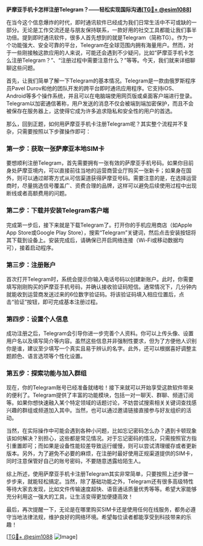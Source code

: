 **萨摩亚手机卡怎样注册Telegram？——轻松实现国际沟通[[TG💪+ @esim1088](https://t.me/s/esim1088)]**

在当今这个信息爆炸的时代，即时通讯软件已经成为我们日常生活中不可或缺的一部分。无论是工作交流还是与朋友保持联系，一款好用的社交工具都能让我们事半功倍。提到即时通讯软件，很多人首先想到的就是Telegram（简称TG）。作为一个功能强大、安全可靠的平台，Telegram在全球范围内拥有海量用户。然而，对于一些刚接触这款应用的人来说，可能还会遇到不少疑问，比如“萨摩亚手机卡怎么注册Telegram？”、“注册过程中需要注意什么？”等等。今天，我们就来详细聊聊这些问题。

首先，让我们简单了解一下Telegram的基本情况。Telegram是一款由俄罗斯程序员Pavel Durov和他的团队开发的跨平台即时通讯应用程序。它支持iOS、Android等多个操作系统，并且可以在电脑端使用网页版或桌面客户端进行登录。Telegram以加密通信著称，用户发送的消息不仅会被端到端加密保护，而且不会被保存在服务器上，这使得它成为许多追求隐私和安全性的用户的首选。

那么，回到正题，如何用萨摩亚手机卡注册Telegram呢？其实整个流程并不复杂，只需要按照以下步骤操作即可：

### 第一步：获取一张萨摩亚本地SIM卡

要想顺利注册Telegram，首先需要拥有一张有效的萨摩亚手机号码。如果你目前身处萨摩亚境内，可以直接前往当地的运营商营业厅购买一张新卡；如果身在国外，则可以通过邮寄方式从可信渠道获得萨摩亚号码。需要注意的是，在选择运营商时，尽量挑选信号覆盖广、资费合理的品牌，这样可以避免后续使用过程中出现断线或者高额费用的问题。

### 第二步：下载并安装Telegram客户端

完成第一步后，接下来就是下载Telegram了。打开你的手机应用商店（如Apple App Store或Google Play Store），搜索“Telegram”关键词，然后点击安装按钮将其下载到设备上。安装完成后，请确保已开启网络连接（Wi-Fi或移动数据均可），接着启动程序。

### 第三步：注册账户

首次打开Telegram时，系统会提示你输入电话号码以创建新账户。此时，你需要填写刚刚购买的萨摩亚手机号码，并确认接收验证码短信。通常情况下，几分钟内就能收到运营商发送过来的6位数字验证码。将该验证码填入相应位置后，点击“验证”按钮，即可完成基本注册过程。

### 第四步：设置个人信息

成功注册之后，Telegram会引导你进一步完善个人资料。你可以上传头像、设置用户名以及填写简介等内容。虽然这些信息并非强制性要求，但为了方便他人识别你是谁，建议至少填写一个真实且易于辨认的名字。此外，还可以根据喜好调整主题颜色、语言选项等个性化设置。

### 第五步：探索功能与加入群组

现在，你的Telegram账号已经准备就绪啦！接下来就可以开始享受这款软件带来的便利了。Telegram提供了丰富的功能模块，包括一对一聊天、群聊、频道订阅等。如果你想快速融入某个特定领域的话题讨论，不妨尝试搜索相关关键词查找感兴趣的群组或频道加入其中。当然，也可以通过邀请链接直接参与好友组织的活动。

当然，在实际操作中可能会遇到各种小问题，比如忘记密码怎么办？遇到卡顿现象该如何解决？别担心，这些都是常见情况。对于忘记密码的情况，只需按照官方指引重置即可；而如果是设备性能较差导致运行缓慢，则可以尝试清理缓存或者更新版本。另外，为了避免不必要的麻烦，在注册时最好使用正规渠道提供的SIM卡，同时注意保管好自己的账号密码，不要随意透露给陌生人。

综上所述，使用萨摩亚手机卡注册Telegram其实非常简单，只要按照上述步骤一步步来，就能轻松搞定。当然，除了基础功能之外，Telegram还有很多高级特性等待大家去发现，比如文件传输速度超快、语音通话质量优秀等等。希望大家能够充分利用这一强大的工具，让生活变得更加便捷高效！

最后，再次提醒一下，无论是在哪里购买SIM卡还是使用任何在线服务，都务必遵守当地法律法规，维护良好的网络环境。希望每位读者都能享受到科技带来的乐趣！

[[TG💪+ @esim1088](https://t.me/s/esim1088) ![Image](https://i.postimg.cc/4NQfJmqS/Snipaste-2025-05-13-00-14-12.png)]